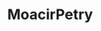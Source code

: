 ---
title: MoacirPetry
github: https://github.com/MoacirPetry
mode: light
transition: 1s
score: 69.2
archetype:
- Minimalistic
---